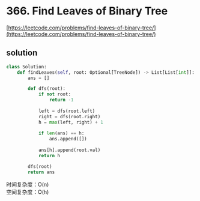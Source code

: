 # 366. Find Leaves of Binary Tree
[https://leetcode.com/problems/find-leaves-of-binary-tree/](https://leetcode.com/problems/find-leaves-of-binary-tree/)


## solution

```python
class Solution:
    def findLeaves(self, root: Optional[TreeNode]) -> List[List[int]]:
        ans = []

        def dfs(root):
            if not root:
                return -1
            
            left = dfs(root.left)
            right = dfs(root.right)
            h = max(left, right) + 1  
            
            if len(ans) == h:
                ans.append([])            
          
            ans[h].append(root.val)
            return h

        dfs(root)
        return ans
```
时间复杂度：O(n) <br>
空间复杂度：O(h)

